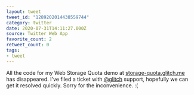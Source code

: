 ```yaml
---
layout: tweet
tweet_id: "1289202014438559744"
category: twitter
date: 2020-07-31T14:11:27.000Z
source: Twitter Web App
favorite_count: 2
retweet_count: 0
tags:
- tweet
---
```


All the code for my Web Storage Quota demo at [storage-quota.glitch.me](https://storage-quota.glitch.me/) has disappeared. I've filed a ticket with [@glitch](https://twitter.com/@glitch) support, hopefully we can get it resolved quickly. Sorry for the inconvenience. :(
